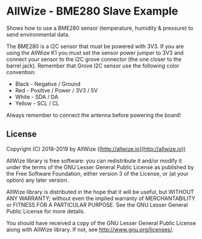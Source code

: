 # AllWize - BME280 Slave Example

Shows how to use a BME280 sensor (temperature, humidity & pressure) to send environmental data.

The BME280 is a I2C sensor that must be powered with 3V3.
If you are using the AllWize K1 you must set the sensor power jumper to 3V3 and
connect your sensor to the I2C grove connector (the one closer to the barrel jack).
Remember that Grove I2C sensor use the following color convention:

*   Black - Negative / Ground
*   Red - Positive / Power / 3V3 / 5V
*   White - SDA / DA
*   Yellow - SCL / CL

Always remember to connect the antenna before powering the board!

## License

Copyright (C) 2018-2019 by AllWize ([http://allwize.io](http://allwize.io))

AllWize library is free software: you can redistribute it and/or modify
it under the terms of the GNU Lesser General Public License as published by
the Free Software Foundation, either version 3 of the License, or
(at your option) any later version.

AllWize library is distributed in the hope that it will be useful,
but WITHOUT ANY WARRANTY; without even the implied warranty of
MERCHANTABILITY or FITNESS FOR A PARTICULAR PURPOSE.  See the
GNU Lesser General Public License for more details.

You should have received a copy of the GNU Lesser General Public License
along with AllWize library.  If not, see <http://www.gnu.org/licenses/>.
